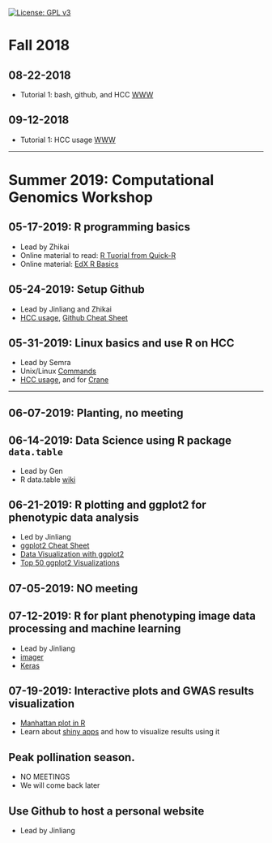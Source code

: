 [![License: GPL v3](https://img.shields.io/badge/License-GPL%20v3-blue.svg)](http://www.gnu.org/licenses/gpl-3.0)


# Fall 2018 

## 08-22-2018
- Tutorial 1: bash, github, and HCC [WWW](http://jyanglab.com/JYang-Lab-tutorial/profiling/day1/lab1.html)

## 09-12-2018
- Tutorial 1: HCC usage [WWW](http://jyanglab.com/JYang-Lab-tutorial/profiling/day1/lab1.html)


-------------------

# Summer 2019: Computational Genomics Workshop

## 05-17-2019: R programming basics
- Lead by Zhikai
- Online material to read: [R Tuorial from Quick-R](https://www.statmethods.net/r-tutorial/index.html)
- Online material: [EdX R Basics](https://courses.edx.org/courses/course-v1:HarvardX+PH125.1x+1T2019a/course/)

## 05-24-2019: Setup Github
- Lead by Jinliang and Zhikai
- [HCC usage](http://jyanglab.com/JYang-Lab-tutorial/profiling/day1/lab1.html), [Github Cheat Sheet](https://github.github.com/training-kit/downloads/github-git-cheat-sheet.pdf)


## 05-31-2019: Linux basics and use R on HCC
- Lead by Semra
- Unix/Linux [Commands](https://files.fosswire.com/2007/08/fwunixref.pdf)
- [HCC usage](http://jyanglab.com/JYang-Lab-tutorial/profiling/day1/lab1.html), and for [Crane](https://jyanglab.com/2018-09-06-hcc/)

----

## 06-07-2019: Planting, no meeting

## 06-14-2019: Data Science using R package `data.table`
- Lead by Gen
- R data.table [wiki](https://github.com/Rdatatable/data.table/wiki)

## 06-21-2019: R plotting and ggplot2 for phenotypic data analysis
- Led by Jinliang
- [ggplot2 Cheat Sheet](https://github.com/rstudio/cheatsheets/blob/master/data-visualization-2.1.pdf)
- [Data Visualization with ggplot2](https://datacarpentry.org/R-ecology-lesson/04-visualization-ggplot2.html#customization)
- [Top 50 ggplot2 Visualizations](http://r-statistics.co/Top50-Ggplot2-Visualizations-MasterList-R-Code.html)

## 07-05-2019: NO meeting

## 07-12-2019: R for plant phenotyping image data processing and machine learning
- Lead by Jinliang
- [imager](https://dahtah.github.io/imager/)
- [Keras](https://keras.rstudio.com/)


## 07-19-2019: Interactive plots and GWAS results visualization 

- [Manhattan plot in R](https://www.r-graph-gallery.com/wp-content/uploads/2018/02/Manhattan_plot_in_R.html)
- Learn about [shiny apps](https://shiny.rstudio.com/) and how to visualize results using it

## Peak pollination season.

- NO MEETINGS
- We will come back later


## Use Github to host a personal website
- Lead by Jinliang








